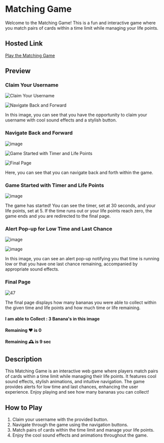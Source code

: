 # Matching Game

Welcome to the Matching Game! This is a fun and interactive game where you match pairs of cards within a time limit while managing your life points.

## Hosted Link

[Play the Matching Game](https://matching-game-ivory.vercel.app/)

## Preview

### Claim Your Username
![Claim Your Username](https://github.com/Ayush19bansal/Matching-Game/assets/118842033/f8a22aab-0fb1-4c73-84dd-38b6fa6fb4c9)

![Navigate Back and Forward](https://github.com/Ayush19bansal/Matching-Game/assets/118842033/0e20af05-9c53-42b3-b687-ac146a4f565f)

In this image, you can see that you have the opportunity to claim your username with cool sound effects and a stylish button.

### Navigate Back and Forward
![image](https://github.com/Ayush19bansal/Matching-Game/assets/118842033/e953d252-0c95-4ee5-8eca-22624d0920c1)

![Game Started with Timer and Life Points](https://github.com/Ayush19bansal/Matching-Game/assets/118842033/3b818adf-1b67-4449-8216-57309c30d712)

![Final Page](https://github.com/Ayush19bansal/Matching-Game/assets/118842033/507be98d-5a2e-483d-a116-148fc46c6539)



Here, you can see that you can navigate back and forth within the game.

### Game Started with Timer and Life Points
![image](https://github.com/Ayush19bansal/Matching-Game/assets/118842033/86e39909-9fae-4499-8d84-f5c28430790e)


The game has started! You can see the timer, set at 30 seconds, and your life points, set at 5. If the time runs out or your life points reach zero, the game ends and you are redirected to the final page.

### Alert Pop-up for Low Time and Last Chance
![image](https://github.com/Ayush19bansal/Matching-Game/assets/118842033/0897545e-1768-489a-9062-79cff8f1e94a)

![image](https://github.com/Ayush19bansal/Matching-Game/assets/118842033/e0d23b8f-6073-4462-9e1c-7370a411441a)


In this image, you can see an alert pop-up notifying you that time is running low or that you have one last chance remaining, accompanied by appropriate sound effects.

### Final Page

![47](https://github.com/Ayush19bansal/Matching-Game/assets/118842033/57e57ebc-f5d3-400d-82c7-0b605c887943)

The final page displays how many bananas you were able to collect within the given time and life points and how much time or life remaining.
 #### I am able to Collect : 3 Banana's in this image
 #### Remaining ❤️ is 0
 #### Remaining 🕰️ is 9 sec

## Description

This Matching Game is an interactive web game where players match pairs of cards within a time limit while managing their life points. It features cool sound effects, stylish animations, and intuitive navigation. The game provides alerts for low time and last chances, enhancing the user experience. Enjoy playing and see how many bananas you can collect!

## How to Play

1. Claim your username with the provided button.
2. Navigate through the game using the navigation buttons.
3. Match pairs of cards within the time limit and manage your life points.
4. Enjoy the cool sound effects and animations throughout the game.






